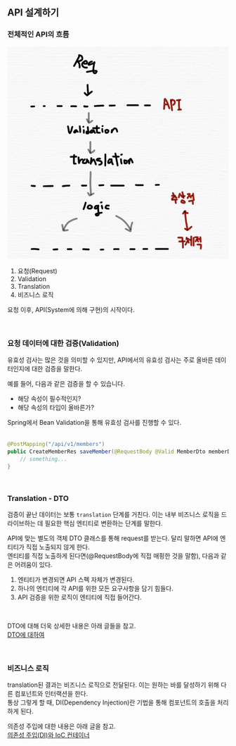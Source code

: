 ## API 설계하기

### 전체적인 API의 흐름

![api-flow](../image/api-flow.png)

1. 요청(Request)
2. Validation
3. Translation
4. 비즈니스 로직

요청 이후, API(System에 의해 구현)의 시작이다.

<br>

### 요청 데이터에 대한 검증(Validation)

유효성 검사는 많은 것을 의미할 수 있지만, API에서의 유효성 검사는 주로 올바른 데이터인지에 대한 검증을 말한다. <br>

예를 들어, 다음과 같은 검증을 할 수 있습니다. <br>

- 해당 속성이 필수적인지?
- 해당 속성의 타입이 올바른가?

Spring에서 Bean Validation을 통해 유효성 검사를 진행할 수 있다. <br>

```Java

@PostMapping("/api/v1/members")
public CreateMemberRes saveMember(@RequestBody @Valid MemberDto memberDto) {
    // something...
}

```

<br>

### Translation - DTO

검증이 끝난 데이터는 보통 `translation` 단계를 거친다. 이는 내부 비즈니스 로직을 드라이브하는 데 필요한 핵심 엔티티로 변환하는 단계를 말한다. <br>

API에 맞는 별도의 객체 DTO 클래스를 통해 request를 받는다. 달리 말하면 API에 엔티티가 직접 노출되지 않게 한다. <br>
엔티티를 직접 노출하게 된다면(@RequestBody에 직접 매핑한 것을 말함), 다음과 같은 어려움이 있다. <br>

1. 엔티티가 변경되면 API 스펙 자체가 변경된다.
2. 하나의 엔티티에 각 API를 위한 모든 요구사항을 담기 힘들다.
3. API 검증을 위한 로직이 엔티티에 직접 들어간다.

<br>

DTO에 대해 더욱 상세한 내용은 아래 글들을 참고. <br>
[DTO에 대하여](https://github.com/lewns2/Toy/blob/master/articles/spring-framework/dto.md)

<br>

### 비즈니스 로직

translation된 결과는 비즈니스 로직으로 전달된다. 이는 원하는 바를 달성하기 위해 다른 컴포넌트와 인터랙션을 한다. <br>
통상 그렇게 할 때, DI(Dependency Injection)란 기법을 통해 컴포넌트의 호출을 처리하게 된다. <br>

의존성 주입에 대한 내용은 아래 글을 참고. <br>
[의존성 주입(DI)와 IoC 컨테이너](https://github.com/lewns2/Toy/blob/master/articles/spring-framework/spring_core_IoC.md)

<br>
